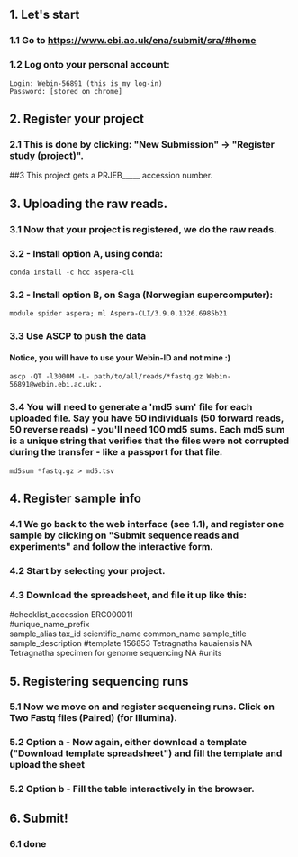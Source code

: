 ## 1. Let's start
### 1.1 Go to https://www.ebi.ac.uk/ena/submit/sra/#home
### 1.2 Log onto your personal account:
	Login: Webin-56891 (this is my log-in)
	Password: [stored on chrome]

## 2. Register your project
### 2.1 This is done by clicking: "New Submission" -> "Register study (project)".
##3 This project gets a PRJEB_____ accession number.

## 3. Uploading the raw reads.
### 3.1 Now that your project is registered, we do the raw reads.
### 3.2 - Install option A, using conda:
`conda install -c hcc aspera-cli`
### 3.2 - Install option B, on Saga (Norwegian supercomputer):
`module spider aspera; ml Aspera-CLI/3.9.0.1326.6985b21`

### 3.3 Use ASCP to push the data
#### Notice, you will have to use your Webin-ID and not mine :)
`ascp -QT -l3000M -L- path/to/all/reads/*fastq.gz Webin-56891@webin.ebi.ac.uk:.`

### 3.4 You will need to generate a 'md5 sum' file for each uploaded file. Say you have 50 individuals (50 forward reads, 50 reverse reads) - you'll need 100 md5 sums. Each md5 sum is a unique string that verifies that the files were not corrupted during the transfer - like a passport for that file.
`md5sum *fastq.gz > md5.tsv`

## 4. Register sample info
### 4.1 We go back to the web interface (see 1.1), and register one sample by clicking on "Submit sequence reads and experiments" and follow the interactive form.
### 4.2 Start by selecting your project.
### 4.3 Download the spreadsheet, and file it up like this:

#checklist_accession	ERC000011				
#unique_name_prefix					
sample_alias	tax_id	scientific_name	common_name	sample_title	sample_description
#template	156853	Tetragnatha kauaiensis	NA	Tetragnatha specimen for genome sequencing	NA
#units

## 5. Registering sequencing runs
### 5.1 Now we move on and register sequencing runs. Click on Two Fastq files (Paired) (for Illumina).
### 5.2 Option a - Now again, either download a template ("Download template spreadsheet") and fill the template and upload the sheet
### 5.2 Option b - Fill the table interactively in the browser.

## 6. Submit!
### 6.1 done
